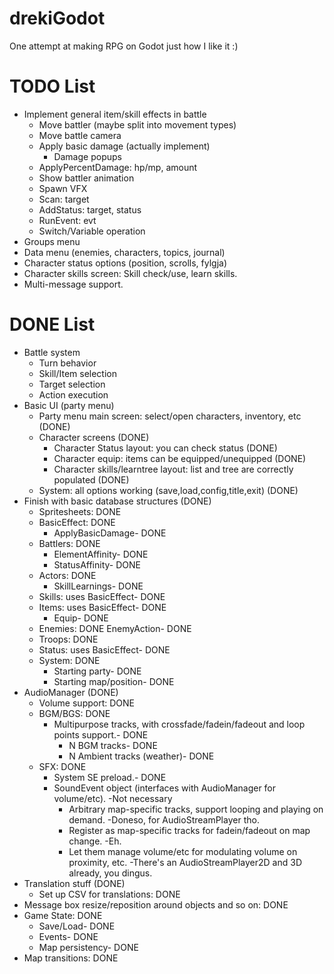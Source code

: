 # drekiGodot
One attempt at making RPG on Godot just how I like it :)

# TODO List
- Implement general item/skill effects in battle
	- Move battler (maybe split into movement types)
	- Move battle camera
	- Apply basic damage (actually implement)
		- Damage popups
	- ApplyPercentDamage: hp/mp, amount
	- Show battler animation
	- Spawn VFX
	- Scan: target
	- AddStatus: target, status
	- RunEvent: evt
	- Switch/Variable operation
- Groups menu
- Data menu (enemies, characters, topics, journal)
- Character status options (position, scrolls, fylgja)
- Character skills screen: Skill check/use, learn skills.
- Multi-message support.

# DONE List
- Battle system
	- Turn behavior
	- Skill/Item selection
	- Target selection
	- Action execution
- Basic UI (party menu)
	- Party menu main screen: select/open characters, inventory, etc (DONE)
	- Character screens (DONE)
		- Character Status layout: you can check status (DONE)
		- Character equip: items can be equipped/unequipped (DONE)
		- Character skills/learntree layout: list and tree are correctly populated (DONE)
	- System: all options working (save,load,config,title,exit) (DONE)
- Finish with basic database structures (DONE)
	- Spritesheets: DONE
	- BasicEffect: DONE
		- ApplyBasicDamage- DONE
	- Battlers: DONE
		- ElementAffinity- DONE
		- StatusAffinity- DONE
	- Actors: DONE
		- SkillLearnings- DONE
	- Skills: uses BasicEffect- DONE
	- Items: uses BasicEffect- DONE
		- Equip- DONE
	- Enemies: DONE
		EnemyAction- DONE
	- Troops: DONE
	- Status: uses BasicEffect- DONE
	- System: DONE
		- Starting party- DONE
		- Starting map/position- DONE
- AudioManager (DONE)
	- Volume support: DONE
	- BGM/BGS: DONE
		- Multipurpose tracks, with crossfade/fadein/fadeout and loop points support.- DONE
			- N BGM tracks- DONE
			- N Ambient tracks (weather)- DONE
	- SFX: DONE
		- System SE preload.- DONE
		- SoundEvent object (interfaces with AudioManager for volume/etc). -Not necessary
			- Arbitrary map-specific tracks, support looping and playing on demand. -Doneso, for AudioStreamPlayer tho.
			- Register as map-specific tracks for fadein/fadeout on map change. -Eh.
			- Let them manage volume/etc for modulating volume on proximity, etc. -There's an AudioStreamPlayer2D and 3D already, you dingus.
- Translation stuff (DONE)
	- Set up CSV for translations: DONE
- Message box resize/reposition around objects and so on: DONE
- Game State: DONE
	- Save/Load- DONE
	- Events- DONE
	- Map persistency- DONE
- Map transitions: DONE
